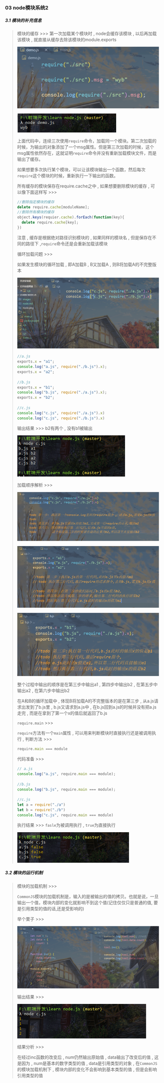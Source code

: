 ### 03 node模块系统2

##### 3.1 模块的补充信息

> 模块的缓存 >>>
> 第一次加载某个模块时 , node会缓存该模块 , 以后再加载该模块 , 就直接从缓存去除该模块的module.exports
>
> ![image-20200220161608043](..\images\image-20200220161608043.png)
>
> ![image-20200220161635767](..\images\image-20200220161635767.png)
>
> 上面代码中，连续三次使用`require`命令，加载同一个模块。第二次加载的时候，为输出的对象添加了一个msg属性。但是第三次加载的时候，这个msg属性依然存在，这就证明`require`命令并没有重新加载模块文件，而是输出了缓存。
>
> 如果想要多次执行某个模块，可以让该模块输出一个函数，然后每次`require`这个模块的时候，重新执行一下输出的函数。
>
> 所有缓存的模块保存在require.cache之中 , 如果想要删除模块的缓存 , 可以像下面这样写 >>>
>
> ```js
> //删除指定模块的缓存
> delete require.cache[moduleName];
> //删除所有模块的缓存
> object.keys(requier.cache).forEach(function(key){
> 	delete require.cache[key];
> })
> ```
>
> 注意 , 缓存是根据绝对路径识别模块的 , 如果同样的模块名 , 但是保存在不同的路径下 ,`require`命令还是会重新加载该模块
>
> 
>
> 循环加载问题 >>>
>
> 如果发生模块的循环加载 , 即A加载B , B又加载A , 则B将加载A的不完整版本
>
> ![image-20200220172706208](..\images\image-20200220172706208.png)
>
> ```js
> //a.js
> exports.x = "a1";
> console.log("a.js", require("./b.js").x);
> exports.x = "a2";
> 
> //b.js
> exports.x = "b1";
> console.log("b.js", require("./a.js").x);
> exports.x = "b2";
> 
> //c.js
> console.log("c.js", require("./a.js").x)
> console.log("c.js", require("./b.js").x)
> ```
>
> 输出结果 >>>  b2有两个 , 没有b1被输出
>
> ![image-20200220172848819](..\images\image-20200220172848819.png)
>
> 加载顺序解析 >>>
>
> ![image-20200220191702196](..\images\image-20200220191702196.png)
>
> ![image-20200220191727274](..\images\image-20200220191727274.png)
>
> ![image-20200220191747842](..\images\image-20200220191747842.png)
>
> 整个过程中输出的顺序是在第三步中输出a1 , 第四步中输出b2 , 在第五步中输出a2 , 在第六步中输出b2
>
> 在A和B的循环加载中 , 体现B将加载A的不完整版本的是在第三步 , 从a.js请求出发到了b.js里 , b.js又请求到a.js中 , 在b.js回到a.js的时候并没有把a.js走完 , 而是在拿到了第一个x的值后就返回了b.js
>
> 
>
> `require.main` >>>
>
> `require`方法有一个`main`属性 , 可以用来判断模块时直接执行还是被调用执行 , 判断方法 >>>
>
> ```js
> require.main === module
> ```
>
> 代码准备 >>>
>
> ```js
> // a.js
> console.log("a.js", require.main === module);
> 
> //b.js
> console.log("b.js", require.main === module);
> 
> //c.js
> let a = require("./a")
> let b = require("./b")
> console.log("c.js", require.main === module)
> ```
>
> 执行结果 >>> `fasle`为被调用执行 , `true`为直接执行
>
> ![image-20200220195153126](..\images\image-20200220195153126.png)

##### 3.2 模块的运行机制

> 模块的加载机制 >>>
>
> `CommonJS`模块的加载机制是，输入的是被输出的值的拷贝。也就是说，一旦输出一个值，模块内部的变化就影响不到这个值(记住仅仅只是普通的值, 要是引用类型的值的话,还是受影响的)
>
> 举个栗子 >>>
>
> ![image-20200220201121802](..\images\image-20200220201121802.png)
>
> 输出结果 >>>
>
> ![image-20200220201145652](..\images\image-20200220201145652.png)
>
> 结果分析 >>>
>
> 在经过inc函数的改变后 , num仍然输出原始值 , data输出了改变后的值 , 这是因为 , num是基本的数字类型的值 , data是引用类型的对象 , 在`CommonJS`的模块加载机制下 , 模块内部的变化不会影响到基本类型的值 , 但是会影响引用类型的值